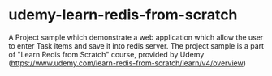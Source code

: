 # udemy-learn-redis-from-scratch
A Project sample which demonstrate a web application which allow the user to enter Task items and save it into redis server. The project sample is a part of "Learn Redis from Scratch" course, provided by Udemy (https://www.udemy.com/learn-redis-from-scratch/learn/v4/overview)
